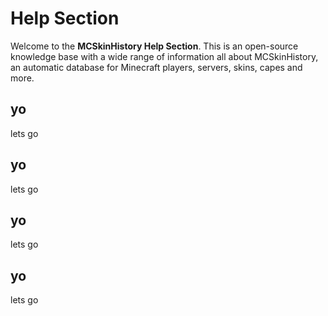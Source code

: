 # Help Section

Welcome to the **MCSkinHistory Help Section**. This is an open-source knowledge base with a wide range of information all about MCSkinHistory, an automatic database for Minecraft players, servers, skins, capes and more.

<contentblock-grid>

<contentblock>

<h2>yo</h2>

<p>lets go</p>

</contentblock>

<contentblock small>

<h2>yo</h2>

<p>lets go</p>

</contentblock>

<contentblock small>

<h2>yo</h2>

<p>lets go</p>

</contentblock>

<contentblock small>

<h2>yo</h2>

<p>lets go</p>

</contentblock>

</contentblock-grid>